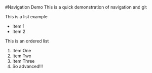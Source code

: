#Navigation Demo
This is a quick demonstration of navigation and git

This is a list example
* Item 1
* Item 2

This is an ordered list

1. Item One
2. Item Two
3. Item Three
4. So advanced!!!
